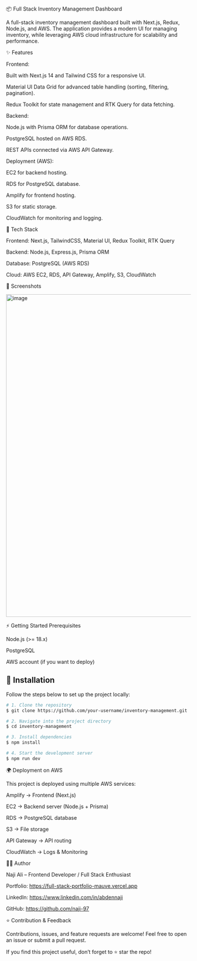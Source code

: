 📦 Full Stack Inventory Management Dashboard

A full-stack inventory management dashboard built with Next.js, Redux, Node.js, and AWS. The application provides a modern UI for managing inventory, while leveraging AWS cloud infrastructure for scalability and performance.

✨ Features

Frontend:

Built with Next.js 14 and Tailwind CSS for a responsive UI.

Material UI Data Grid for advanced table handling (sorting, filtering, pagination).

Redux Toolkit for state management and RTK Query for data fetching.

Backend:

Node.js with Prisma ORM for database operations.

PostgreSQL hosted on AWS RDS.

REST APIs connected via AWS API Gateway.

Deployment (AWS):

EC2 for backend hosting.

RDS for PostgreSQL database.

Amplify for frontend hosting.

S3 for static storage.

CloudWatch for monitoring and logging.

🚀 Tech Stack

Frontend: Next.js, TailwindCSS, Material UI, Redux Toolkit, RTK Query

Backend: Node.js, Express.js, Prisma ORM

Database: PostgreSQL (AWS RDS)

Cloud: AWS EC2, RDS, API Gateway, Amplify, S3, CloudWatch

📸 Screenshots

<img width="1839" height="881" alt="image" src="https://github.com/user-attachments/assets/c2af9687-d5db-4f9e-b8b1-3b1b591eee02" />



⚡ Getting Started
Prerequisites

Node.js (>= 18.x)

PostgreSQL

AWS account (if you want to deploy)

## 🚀 Installation

Follow the steps below to set up the project locally:

```bash
# 1. Clone the repository
$ git clone https://github.com/your-username/inventory-management.git

# 2. Navigate into the project directory
$ cd inventory-management

# 3. Install dependencies
$ npm install

# 4. Start the development server
$ npm run dev
```

🌍 Deployment on AWS

This project is deployed using multiple AWS services:

Amplify → Frontend (Next.js)

EC2 → Backend server (Node.js + Prisma)

RDS → PostgreSQL database

S3 → File storage

API Gateway → API routing

CloudWatch → Logs & Monitoring


🧑‍💻 Author

Naji Ali – Frontend Developer / Full Stack Enthusiast

Portfolio: https://full-stack-portfolio-mauve.vercel.app

LinkedIn: https://www.linkedin.com/in/abdennaji

GitHub: https://github.com/naji-97

⭐ Contribution & Feedback

Contributions, issues, and feature requests are welcome!
Feel free to open an issue or submit a pull request.

If you find this project useful, don’t forget to ⭐ star the repo!
